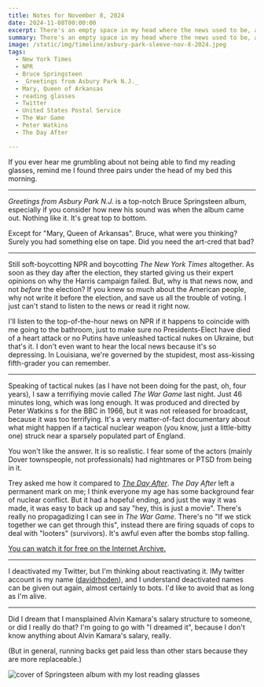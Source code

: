 ```yaml
---
title: Notes for November 8, 2024
date: 2024-11-08T00:00:00
excerpt: There's an empty space in my head where the news used to be, and I love it.
summary: There's an empty space in my head where the news used to be, and I love it.
image: /static/img/timeline/asbury-park-sleeve-nov-8-2024.jpeg
tags:
  - New York Times
  - NPR
  - Bruce Springsteen
  - _Greetings from Asbury Park N.J._
  - Mary, Queen of Arkansas
  - reading glasses
  - Twitter
  - United States Postal Service
  - The War Game
  - Peter Watkins
  - The Day After

---
```


If you ever hear me grumbling about not being able to find my reading glasses, remind me I found three pairs under the head of my bed this morning.

-----

_Greetings from Asbury Park N.J._ is a top-notch Bruce Springsteen album, especially if you consider how new his sound was when the album came out. Nothing like it. It's great top to bottom.

Except for "Mary, Queen of Arkansas". Bruce, what were you thinking? Surely you had something else on tape. Did you need the art-cred that bad?

-----

Still soft-boycotting NPR and boycotting _The New York Times_ altogether. As soon as they day after the election, they started giving us their expert opinions on why the Harris campaign failed. But, why is that news now, and not _before_ the election? If you knew so much about the American people, why not write it before the election, and save us all the trouble of voting. I just can't stand to listen to the news or read it right now.

I'll listen to the top-of-the-hour news on NPR if it happens to coincide with me going to the bathroom, just to make sure no Presidents-Elect have died of a heart attack or no Putins have unleashed tactical nukes on Ukraine, but that's it. I don't even want to hear the local news because it's so depressing. In Louisiana, we're governed by the stupidest, most ass-kissing fifth-grader you can remember.

-----

Speaking of tactical nukes (as I have not been doing for the past, oh, four years), I saw a terrifiying movie called _The War Game_ last night. Just 46 minutes long, which was long enough. It was produced and directed by Peter Watkins s for the BBC in 1966, but it was not released for broadcast, because it was too terrifying. It's a very matter-of-fact documentary about what might happen if a tactical nuclear weapon (you know, just a little-bitty one) struck near a sparsely populated part of England.

You won't like the answer. It is so realistic. I fear some of the actors (mainly Dover townspeople, not professionals) had nightmares or PTSD from being in it.

Trey asked me how it compared to [_The Day After_](/timeline/i-saw-the-day-after-on-tv/). _The Day After_ left a permanent mark on me; I think everyone my age has some background fear of nuclear conflict. But it had a hopeful ending, and just the way it was made, it was easy to back up and say "hey, this is just a movie". There's really no propagadizing I can see in _The War Game_. There's no "If we stick together we can get through this", instead there are firing squads of cops to deal with "looters" (survivors). It's awful even after the bombs stop falling.

[You can watch it for free on the Internet Archive.](https://archive.org/details/TheWarGame_201405)

-----

I deactivated my Twitter, but I'm thinking about reactivating it. IMy twitter account is my name ([davidrhoden](https://www.twitter.com/ddvidrhoden)), and I understand deactivated names can be given out again, almost certainly to bots. I'd like to avoid that as long as I'm alive.

-----

Did I dream that I mansplained Alvin Kamara's salary structure to someone, or did I really do that? I'm going to go with "I dreamed it", because I don't know anything about Alvin Kamara's salary, really.

(But in general, running backs get paid less than other stars because they are more replaceable.)



![cover of Springsteen album with my lost reading glasses](/static/img/timeline/asbury-park-sleeve-nov-8-2024.jpeg)